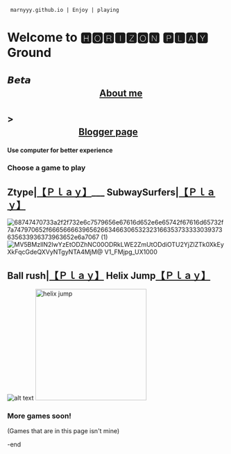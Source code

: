      marnyyy.github.io | Enjoy | playing



# Welcome to 🅷🅾🆁🅸🆉🅾🅽 🅿🅻🅰🆈  Ground

## 𝘽𝙚𝙩𝙖ㅤㅤㅤㅤㅤㅤㅤㅤㅤㅤㅤㅤㅤㅤㅤㅤㅤㅤㅤㅤㅤㅤㅤㅤㅤㅤㅤㅤㅤㅤㅤㅤㅤㅤ[About me](https://marnyyy.github.io/about.github.io/)
## >ㅤㅤㅤㅤㅤㅤㅤㅤㅤㅤㅤㅤㅤㅤㅤㅤㅤㅤㅤㅤㅤㅤㅤㅤㅤㅤㅤㅤ       ㅤㅤㅤㅤㅤ   [Blogger page](https://marnyyy.blogspot.com/2023/02/blog-post.html)

#### Use computer for better experience
### Choose a game to play 

## Ztype|[【﻿Ｐｌａｙ】](https://zty.pe/)___ SubwaySurfers|[【﻿Ｐｌａｙ】](https://poki.com/en/g/subway-surfers)

![68747470733a2f2f732e6c7579656e67616d652e6e65742f67616d65732f7a747970652f66656666396562663466306532323166353733333039373635633936373963652e6a7067 (1)](https://user-images.githubusercontent.com/122366301/212936019-620d693c-5813-4096-93f3-943dbf2a4221.jpg)
![MV5BMzllN2IwYzEtODZhNC00ODRkLWE2ZmUtODdiOTU2YjZlZTk0XkEyXkFqcGdeQXVyNTgyNTA4MjM@ _V1_FMjpg_UX1000_](https://user-images.githubusercontent.com/122366301/212936565-75d193ad-0fc2-4a3b-9844-c3d5ede73021.png)
       

## Ball rush|[【﻿Ｐｌａｙ】](https://www.1001games.com/arcade/ball-rush)  Helix Jump[【﻿Ｐｌａｙ】](https://www.1001games.com/arcade/helix-jump)
![alt text](https://imgs2.dab3games.com/ball-rush5769.png) <img width="256" alt="helix jump" src="https://user-images.githubusercontent.com/122366301/213059350-ce3017cb-7ded-479f-ac43-7553190a96f6.png">

  
### More games soon!

(Games that are in this page isn't mine)

-end
